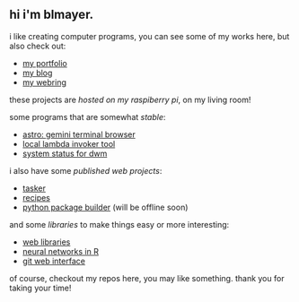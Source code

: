 hi i'm blmayer.
--------------

i like creating computer programs, you can see some of my works here,
but also check out:

- [my portfolio](https://blmayer.dev)
- [my blog](https://saucecode.bar)
- [my webring](https://derelict.garden)

these projects are *hosted on my raspiberry pi*, on my living room!

some programs that are somewhat *stable*:

- [astro: gemini terminal browser](https://github.com/astro)
- [local lambda invoker tool](https://github.com/blmayer/awslambdarpc)
- [system status for dwm](https://github.com/blmayer/sysmon)

i also have some *published web projects*:

- [tasker](https://tasker.blmayer.dev)
- [recipes](https://feitaemcasa.com)
- [python package builder](https://gopip.blmayer.dev) (will be offline soon)

and some *libraries* to make things easy or more interesting:

- [web libraries](https://github.com/weblibs)
- [neural networks in R](https://github.com/deep)
- [git web interface](https://blmayer.dev/x/gwi)

of course, checkout my repos here, you may like something.
thank you for taking your time!
